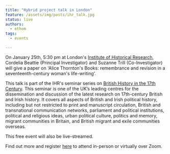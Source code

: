 ```yaml
---
title: "Hybrid project talk in London"
feature: /assets/img/posts/ihr_talk.jpg
status: live
authors:
  - ethom
tags:
  - events

---
```

On January 25th, 5:30 pm at London's [Institute of Historical Research](https://www.history.ac.uk/about-us/find-us), Cordelia Beattie (Principal Investigator) and Suzanne Trill (Co-Investigator) will give a paper on 'Alice Thornton's Books: remembrance and revision in a seventeenth-century woman's life-writing'. 

This talk is part of the IHR's seminar series on [British History in the 17th Century](https://www.history.ac.uk/seminars/british-history-17th-century). This seminar is one of the UK’s leading centres for the dissemination and discussion of the latest research on 17th-century British and Irish history. It covers all aspects of British and Irish political history, including but not restricted to print and manuscript circulation, British and transnational communication networks, parliament and political institutions, political and religious ideas, urban political culture, politics and memory, migrant communities in Britain, and British migrant and exile communities overseas. 

This free event will also be live-streamed. 

Find out more and register [here](https://www.history.ac.uk/events/alice-thorntons-books-remembrance-and-revision-a-seventeenth-century-womans-life-writing) to attend in-person or virtually over Zoom. 



